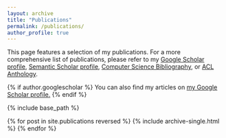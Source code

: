 ```yaml
---
layout: archive
title: "Publications"
permalink: /publications/
author_profile: true
---
```

This page features a selection of my publications. For a more comprehensive list of publications, please refer to my [Google Scholar profile](https://scholar.google.com/citations?user=RGsMgZA4H78C), [Semantic Scholar profile](https://www.semanticscholar.org/author/1790227), [Computer Science Bibliography](https://dblp.org/pid/05/6735), or [ACL Anthology](https://aclweb.org/anthology/people/x/xuan-jing-huang/).

{% if author.googlescholar %}
  You can also find my articles on <u><a href="{{author.googlescholar}}">my Google Scholar profile</a>.</u>
{% endif %}

{% include base_path %}

{% for post in site.publications reversed %}
  {% include archive-single.html %}
{% endfor %}
